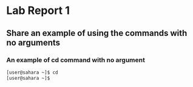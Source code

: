 # Lab Report 1

## Share an example of using the commands with no arguments

### An example of cd command with no argument
```bash
[user@sahara ~]$ cd
[user@sahara ~]$ 
```

